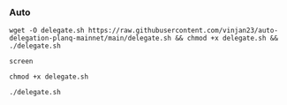 ### Auto

```
wget -O delegate.sh https://raw.githubusercontent.com/vinjan23/auto-delegation-planq-mainnet/main/delegate.sh && chmod +x delegate.sh && ./delegate.sh
```

```
screen
```

```
chmod +x delegate.sh
```
```
./delegate.sh
```

